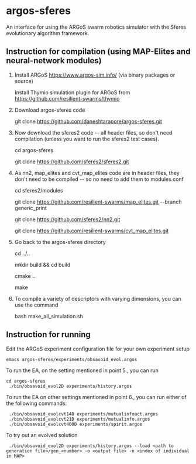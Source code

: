 argos-sferes
=======

An interface for using the ARGoS swarm robotics simulator with the Sferes evolutionary algorithm framework.


Instruction for compilation (using MAP-Elites and neural-network modules)
-------------

1. Install ARGoS https://www.argos-sim.info/ (via binary packages or source)

   Install Thymio simulation plugin for ARGoS from https://github.com/resilient-swarms/thymio

2. Download argos-sferes code

    git clone https://github.com/daneshtarapore/argos-sferes.git


3. Now download the sferes2 code -- all header files, so don't need compilation (unless you want to run the sferes2 test cases).

    cd argos-sferes

    git clone https://github.com/sferes2/sferes2.git 


4. As nn2, map_elites and cvt_map_elites code are in header files, they don't need to be compiled -- so no need to add them to modules.conf

    cd sferes2/modules

    git clone https://github.com/resilient-swarms/map_elites.git  --branch generic_print

    git clone https://github.com/sferes2/nn2.git
    
    git clone https://github.com/resilient-swarms/cvt_map_elites.git 

5. Go back to the argos-sferes directory

    cd ../..

    mkdir build && cd build

    cmake ..
    
    make
    
6. To compile  a variety of descriptors with varying dimensions, you can use the command
   
   bash make_all_simulation.sh
   
   


Instruction for running
-------------

Edit the ARGoS experiment configuration file for your own experiment setup

    emacs argos-sferes/experiments/obsavoid_evol.argos


To run the EA, on the setting mentioned in point 5., you can run

    cd argos-sferes
     ./bin/obsavoid_evol2D experiments/history.argos

To run the EA on other settings mentioned in point 6., you can run either of the following commands:

     ./bin/obsavoid_evolcvt14D experiments/mutualinfoact.argos
     ./bin/obsavoid_evolcvt21D experiments/mutualinfo.argos
     ./bin/obsavoid_evolcvt400D experiments/spirit.argos

To try out an evolved solution

     ./bin/obsavoid_evol2D experiments/history.argos --load <path to generation file>/gen_<number> -o <output file> -n <index of individual in MAP>

